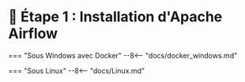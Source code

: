 # 🚀 Étape 1 : Installation d'Apache Airflow

=== "Sous Windows avec Docker"
    --8<-- "docs/docker_windows.md"

=== "Sous Linux"
    --8<-- "docs/Linux.md"
